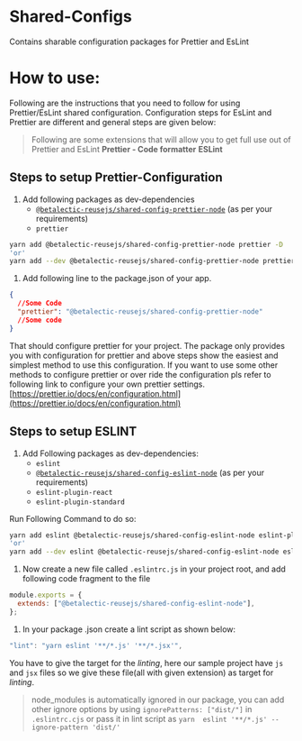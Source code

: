 # Shared-Configs

Contains sharable configuration packages for Prettier and EsLint

# How to use:

Following are the instructions that you need to follow for using Prettier/EsLint shared configuration. Configuration steps for EsLint and Prettier are different and general steps are given below:

> Following are some extensions that will allow you to get full use out of Prettier and EsLint
> **Prettier - Code formatter**
> **ESLint**

## Steps to setup Prettier-Configuration

1. Add following packages as dev-dependencies
   - [`@betalectic-reusejs/shared-config-prettier-node`](https://www.npmjs.com/package/@betalectic-reusejs/shared-config-prettier-node) (as per your requirements)
   - `prettier`

```bash
yarn add @betalectic-reusejs/shared-config-prettier-node prettier -D
'or'
yarn add --dev @betalectic-reusejs/shared-config-prettier-node prettier
```

1. Add following line to the package.json of your app.

```json
{
  //Some Code
  "prettier": "@betalectic-reusejs/shared-config-prettier-node"
  //Some code
}
```

That should configure prettier for your project. The package only provides you with configuration for prettier and above steps show the easiest and simplest method to use this configuration. If you want to use some other methods to configure prettier or over ride the configuration pls refer to following link to configure your own prettier settings. [https://prettier.io/docs/en/configuration.html](https://prettier.io/docs/en/configuration.html)

## Steps to setup ESLINT

1. Add Following packages as dev-dependencies:
   - `eslint`
   - [`@betalectic-reusejs/shared-config-eslint-node`](https://www.npmjs.com/package/@betalectic-reusejs/shared-config-eslint-node) (as per your requirements)
   - `eslint-plugin-react`
   - `eslint-plugin-standard`

Run Following Command to do so:

```bash
yarn add eslint @betalectic-reusejs/shared-config-eslint-node eslint-plugin-react eslint-plugin-standard -D
'or'
yarn add --dev eslint @betalectic-reusejs/shared-config-eslint-node eslint-plugin-react eslint-plugin-standard
```

1. Now create a new file called `.eslintrc.js` in your project root, and add following code fragment to the file

```jsx
module.exports = {
  extends: ["@betalectic-reusejs/shared-config-eslint-node"],
};
```

1. In your package .json create a lint script as shown below:

```jsx
"lint": "yarn eslint '**/*.js' '**/*.jsx'",
```

You have to give the target for the _linting_, here our sample project have `js` and `jsx` files so we give these file(all with given extension) as target for _linting_.

> node_modules is automatically ignored in our package, you can add other ignore options by using `ignorePatterns: ["dist/"]` in `.eslintrc.cjs` or pass it in lint script as `yarn  eslint '**/*.js' --ignore-pattern 'dist/'`
